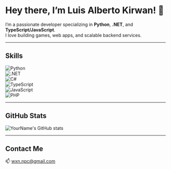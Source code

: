 # Hey there, I’m Luis Alberto Kirwan! 👋

I’m a passionate developer specializing in **Python**, **.NET**, and **TypeScript/JavaScript**.  
I love building games, web apps, and scalable backend services.

---

## Skills

![Python](https://img.shields.io/badge/Python-3776AB?style=flat&logo=python&logoColor=white)  
![.NET](https://img.shields.io/badge/.NET-512BD4?style=flat&logo=.net&logoColor=white)  
![C#](https://img.shields.io/badge/C%23-239120?style=flat&logo=c-sharp&logoColor=white)  
![TypeScript](https://img.shields.io/badge/TypeScript-3178C6?style=flat&logo=typescript&logoColor=white)  
![JavaScript](https://img.shields.io/badge/JavaScript-F7DF1E?style=flat&logo=javascript&logoColor=black)  
![PHP](https://img.shields.io/badge/PHP-777BB4?style=flat&logo=php&logoColor=white)

---

## GitHub Stats

![YourName's GitHub stats](https://github-readme-stats.vercel.app/api?username=wxn151&show_icons=true&theme=radical)

---

## Contact Me

📫 wxn.npc@gmail.com  
